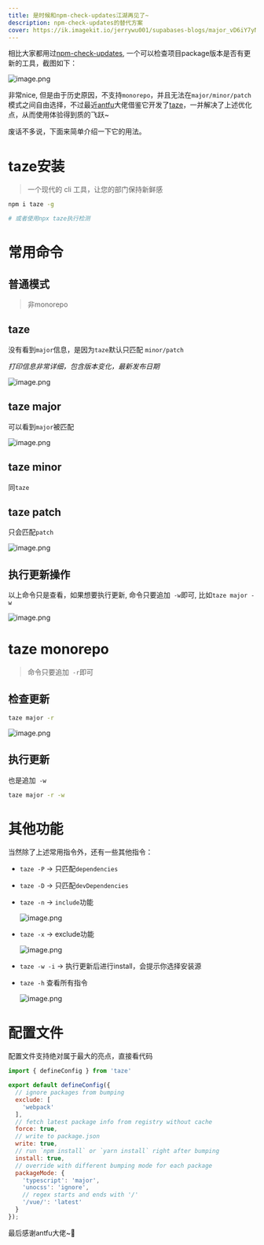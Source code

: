 ```yaml
---
title: 是时候和npm-check-updates江湖再见了~
description: npm-check-updates的替代方案
cover: https://ik.imagekit.io/jerrywu001/supabases-blogs/major_vD6iY7yN9.png?updatedAt=1693894106188
---
```


相比大家都用过[npm-check-updates](https://www.npmjs.com/package/npm-check-updates), 一个可以检查项目package版本是否有更新的工具，截图如下：

![image.png](https://pic4.zhimg.com/80/v2-0fb5b4e04251d4261f0dcfd508e029d7.webp)

非常nice, 但是由于历史原因，不支持`monorepo`，并且无法在`major/minor/patch`模式之间自由选择，不过最近[antfu](https://github.com/antfu)大佬借鉴它开发了[taze](https://github.com/antfu/taze)，一并解决了上述优化点，从而使用体验得到质的飞跃~

废话不多说，下面来简单介绍一下它的用法。

# taze安装

> 一个现代的 cli 工具，让您的部门保持新鲜感

```bash
npm i taze -g

# 或者使用npx taze执行检测
```

# 常用命令

## 普通模式

> 非monorepo

## taze

没有看到`major`信息，是因为`taze`默认只匹配 `minor/patch`

*打印信息非常详细，包含版本变化，最新发布日期*

![image.png](https://pic2.zhimg.com/80/v2-3dffe51a4c6adae10962069f5bf6d8d1.webp)

## taze major

可以看到`major`被匹配

![image.png](https://pic1.zhimg.com/80/v2-08e45a4fa9da911d5ac719caf6f99680.webp)

## taze minor

同`taze`

## taze patch

只会匹配`patch`

![image.png](https://pic3.zhimg.com/80/v2-fc26edf189b24e5abc1a1dbc03f86696.webp)

## 执行更新操作

以上命令只是查看，如果想要执行更新, 命令只要追加` -w`即可, 比如`taze major -w`

![image.png](https://pic2.zhimg.com/80/v2-c7b9a92ce96fac6c368dbdbd0ed37119.webp)

# taze monorepo

> 命令只要追加` -r`即可

## 检查更新

```bash
taze major -r
```

![image.png](https://pic2.zhimg.com/80/v2-7c8aea08305b5e12b393ee7bb70cf995.webp)

## 执行更新

也是追加` -w`

```bash
taze major -r -w
```

# 其他功能

当然除了上述常用指令外，还有一些其他指令：

- `taze -P`  -> 只匹配`dependencies`
- `taze -D`  -> 只匹配`devDependencies`
- `taze -n`  -> `include`功能

    ![image.png](https://pic3.zhimg.com/80/v2-aba571c7a20225e8a93de870aad8f796.webp)

- `taze -x`  -> exclude功能

    ![image.png](https://pic1.zhimg.com/80/v2-64299d16a705405478bf48af4d92161c.webp)

- `taze -w -i`  -> 执行更新后进行install，会提示你选择安装源
- `taze -h` 查看所有指令

    ![image.png](https://pic3.zhimg.com/80/v2-d7f6edf6221df55c08873adb72c50ffa.webp)

# 配置文件

配置文件支持绝对属于最大的亮点，直接看代码


```js
import { defineConfig } from 'taze'

export default defineConfig({
  // ignore packages from bumping
  exclude: [
    'webpack'
  ],
  // fetch latest package info from registry without cache
  force: true,
  // write to package.json
  write: true,
  // run `npm install` or `yarn install` right after bumping
  install: true,
  // override with different bumping mode for each package
  packageMode: {
    'typescript': 'major',
    'unocss': 'ignore',
    // regex starts and ends with '/'
    '/vue/': 'latest'
  }
});

```

最后感谢antfu大佬~🥳
